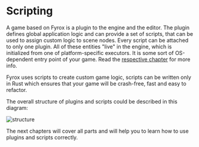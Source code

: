 # Scripting

A game based on Fyrox is a plugin to the engine and the editor. The plugin defines global application logic and can provide
a set of scripts, that can be used to assign custom logic to scene nodes. Every script can be attached to only one 
plugin. All of these entities "live" in the engine, which is initialized from one of platform-specific executors. It
is some sort of OS-dependent entry point of your game. Read the [respective chapter](executor.md) for more info.

Fyrox uses scripts to create custom game logic, scripts can be written only in Rust which ensures that your game will
be crash-free, fast and easy to refactor.

The overall structure of plugins and scripts could be described in this diagram:

![structure](structure.svg)

The next chapters will cover all parts and will help you to learn how to use plugins and scripts correctly.
